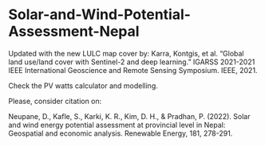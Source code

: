 # Solar-and-Wind-Potential-Assessment-Nepal
Updated with the new LULC map cover by: Karra, Kontgis, et al. “Global land use/land cover with Sentinel-2 and deep learning.” IGARSS 2021-2021 IEEE International Geoscience and Remote Sensing Symposium. IEEE, 2021. 

Check the PV watts calculator and modelling.

Please, consider citation on: 

Neupane, D., Kafle, S., Karki, K. R., Kim, D. H., & Pradhan, P. (2022). Solar and wind energy potential assessment at provincial level in Nepal: Geospatial and economic analysis. Renewable Energy, 181, 278-291.
